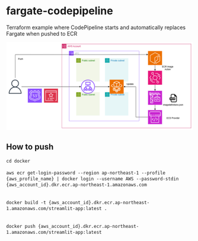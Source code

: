 # fargate-codepipeline
Terraform example where CodePipeline starts and automatically replaces Fargate when pushed to ECR

![](fargate_codepipeline.png)

## How to push
```
cd docker

aws ecr get-login-password --region ap-northeast-1 --profile {aws_profile_name} | docker login --username AWS --password-stdin {aws_account_id}.dkr.ecr.ap-northeast-1.amazonaws.com


docker build -t {aws_account_id}.dkr.ecr.ap-northeast-1.amazonaws.com/streamlit-app:latest .


docker push {aws_account_id}.dkr.ecr.ap-northeast-1.amazonaws.com/streamlit-app:latest
```